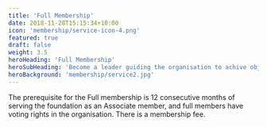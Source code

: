 ```yaml
---
title: 'Full Membership'
date: 2018-11-28T15:15:34+10:00
icon: 'membership/service-icon-4.png'
featured: true
draft: false
weight: 3.5
heroHeading: 'Full Membership'
heroSubHeading: 'Become a leader guiding the organisation to achive objectives.'
heroBackground: 'membership/service2.jpg'
---
```

The prerequisite for the Full membership is 12 consecutive months of serving the foundation as an Associate member, and full members have voting rights in the organisation.  There is a membership fee.
